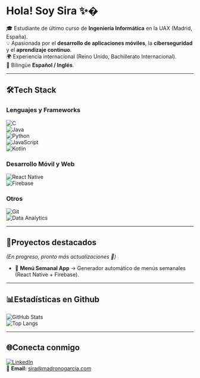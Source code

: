 # Hola! Soy Sira ✨�

🎓 Estudiante de último curso de **Ingeniería Informática** en la UAX (Madrid, España).  
💡 Apasionada por el **desarrollo de aplicaciones móviles**, la **ciberseguridad** y el **aprendizaje continuo**.  
🌍 Experiencia internacional (Reino Unido, Bachillerato Internacional).  
🔹 Bilingüe **Español / Inglés**.  

---

## 🛠️Tech Stack

### Lenguajes y Frameworks
![C](https://img.shields.io/badge/C-00599C?style=for-the-badge&logo=c&logoColor=white)  
![Java](https://img.shields.io/badge/Java-ED8B00?style=for-the-badge&logo=openjdk&logoColor=white)  
![Python](https://img.shields.io/badge/Python-3776AB?style=for-the-badge&logo=python&logoColor=white)  
![JavaScript](https://img.shields.io/badge/JavaScript-F7DF1E?style=for-the-badge&logo=javascript&logoColor=black)  
![Kotlin](https://img.shields.io/badge/Kotlin-0095D5?style=for-the-badge&logo=kotlin&logoColor=white)  

### Desarrollo Móvil y Web
![React Native](https://img.shields.io/badge/React_Native-61DAFB?style=for-the-badge&logo=react&logoColor=black)  
![Firebase](https://img.shields.io/badge/Firebase-FFCA28?style=for-the-badge&logo=firebase&logoColor=black)  

### Otros
![Git](https://img.shields.io/badge/Git-F05032?style=for-the-badge&logo=git&logoColor=white)  
![Data Analytics](https://img.shields.io/badge/Data_Analytics-4285F4?style=for-the-badge&logo=googlecloud&logoColor=white)  

---

## 📌Proyectos destacados
*(En progreso, pronto más actualizaciones 🚧)*  

- 📱 **Menú Semanal App** → Generador automático de menús semanales (React Native + Firebase).

---

## 📊Estadísticas en Github
![GitHub Stats](https://github-readme-stats.vercel.app/api?username=siraglez&show_icons=true&theme=tokyonight)  
![Top Langs](https://github-readme-stats.vercel.app/api/top-langs/?username=siraglez&layout=compact&theme=tokyonight) 

---

## 🌐Conecta conmigo
[![LinkedIn](https://img.shields.io/badge/LinkedIn-0A66C2?style=for-the-badge&logo=linkedin&logoColor=white)](https://www.linkedin.com/in/tu-linkedin)  
📩 **Email:** sira@madronogarcia.com 

